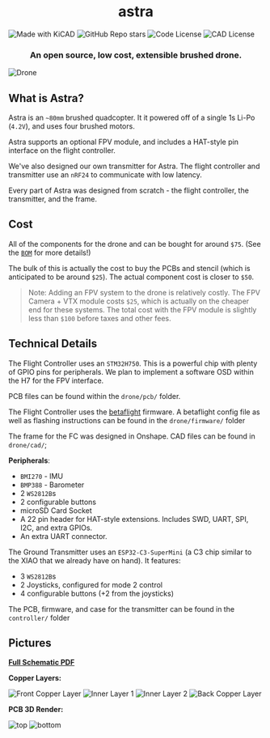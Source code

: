 <h1 align="center">astra</h1>

![Made with KiCAD](https://img.shields.io/badge/Made%20with-KiCAD-blue?style=flat-square&logo=kicad&color=blue) ![GitHub Repo stars](https://img.shields.io/github/stars/TheScientist101/astra?style=flat-square&color=orange) ![Code License](https://img.shields.io/badge/Code%20license-GPLv3-red?style=flat-square) ![CAD License](https://img.shields.io/badge/CAD%20license-OHL--W-green?style=flat-square)


<h3 align="center">An open source, low cost, extensible brushed drone.</h3><img align="center" src="assets/cad.png" alt="Drone" title="Drone" />

## What is Astra?

Astra is an `~80mm` brushed quadcopter. It it powered off of a single 1s Li-Po (`4.2V`), and uses four brushed motors.

Astra supports an optional FPV module, and includes a HAT-style pin interface on the flight controller.

We've also designed our own transmitter for Astra. The flight controller and transmitter use an `nRF24` to communicate with low latency.

Every part of Astra was designed from scratch - the flight controller, the transmitter, and the frame.

## Cost

All of the components for the drone and can be bought for around `$75`. (See the [`BOM`](./BOM.md) for more details!)

The bulk of this is actually the cost to buy the PCBs and stencil (which is anticipated to be around `$25`). The actual component cost is closer to `$50`.

> Note:
> Adding an FPV system to the drone is relatively costly. The FPV Camera + VTX module costs `$25`, which is actually on the cheaper end for these systems. The total cost with the FPV module is slightly less than `$100` before taxes and other fees.

## Technical Details

The Flight Controller uses an `STM32H750`. This is a powerful chip with plenty of GPIO pins for peripherals. We plan to implement a software OSD within the H7 for the FPV interface.

PCB files can be found within the `drone/pcb/` folder.

The Flight Controller uses the [betaflight](https://betaflight.com/) firmware. A betaflight config file as well as flashing instructions can be found in the `drone/firmware/` folder

The frame for the FC was designed in Onshape. CAD files can be found in `drone/cad/`;

**Peripherals**:
- `BMI270` - IMU
- `BMP388` - Barometer
- 2 `WS2812B`s
- 2 configurable buttons
- microSD Card Socket
- A 22 pin header for HAT-style extensions. Includes SWD, UART, SPI, I2C, and extra GPIOs.
- An extra UART connector.

The Ground Transmitter uses an `ESP32-C3-SuperMini` (a C3 chip similar to the XIAO that we already have on hand). It features:
- 3 `WS2812B`s
- 2 Joysticks, configured for mode 2 control
- 4 configurable buttons (+2 from the joysticks)

The PCB, firmware, and case for the transmitter can be found in the `controller/` folder

## Pictures

[**Full Schematic PDF**](assets/schematic.pdf)

**Copper Layers:**

![Front Copper Layer](assets/pcb-f.png) ![Inner Layer 1](assets/pcb-in1.png) ![Inner Layer 2](assets/pcb-in2.png) ![Back Copper Layer](assets/pcb-b.png)


**PCB 3D Render:**

![top](assets/astra-top.png) ![bottom](assets/astra-bottom.png)
